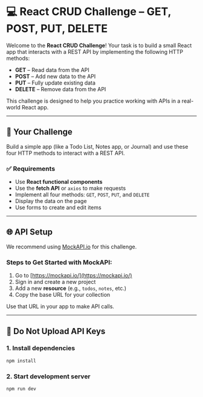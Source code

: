 # 💻 React CRUD Challenge – GET, POST, PUT, DELETE

Welcome to the **React CRUD Challenge**! Your task is to build a small React app that interacts with a REST API by implementing the following HTTP methods:

- **GET** – Read data from the API  
- **POST** – Add new data to the API  
- **PUT** – Fully update existing data  
- **DELETE** – Remove data from the API  

This challenge is designed to help you practice working with APIs in a real-world React app.

---

## 🚧 Your Challenge

Build a simple app (like a Todo List, Notes app, or Journal) and use these four HTTP methods to interact with a REST API.

### ✅ Requirements

- Use **React functional components**
- Use the **fetch API** or `axios` to make requests
- Implement all four methods: `GET`, `POST`, `PUT`, and `DELETE`
- Display the data on the page
- Use forms to create and edit items

---

## 🌐 API Setup

We recommend using [MockAPI.io](https://mockapi.io/) for this challenge.

### Steps to Get Started with MockAPI:

1. Go to [https://mockapi.io/](https://mockapi.io/)
2. Sign in and create a new project
3. Add a new **resource** (e.g., `todos`, `notes`, etc.)
4. Copy the base URL for your collection

Use that URL in your app to make API calls.

---

## 🛑 Do Not Upload API Keys


### 1. Install dependencies

```bash
npm install
```

### 2. Start development server

```bash
npm run dev
```

